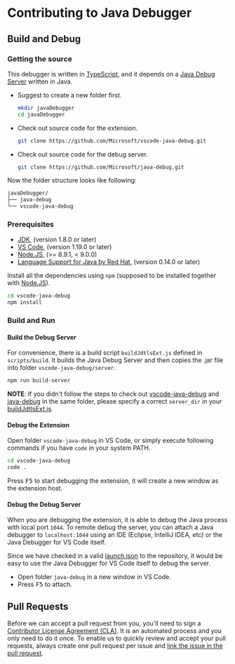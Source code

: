 # Contributing to Java Debugger

## Build and Debug

### Getting the source
This debugger is written in [TypeScript](https://github.com/Microsoft/TypeScript), and it depends on a [Java Debug Server](https://github.com/Microsoft/java-debug) written in Java.
- Suggest to create a new folder first.
  ```bash
  mkdir javaDebugger
  cd javaDebugger
  ```
- Check out source code for the extension.
  ```bash
  git clone https://github.com/Microsoft/vscode-java-debug.git
  ```
- Check out source code for the debug server.
  ```bash
  git clone https://github.com/Microsoft/java-debug.git
  ```
Now the folder structure looks like following:
```bash
javaDebugger/
├── java-debug
└── vscode-java-debug
```

### Prerequisites
- [JDK](http://www.oracle.com/technetwork/java/javase/downloads/index.html), (version 1.8.0 or later)
- [VS Code](https://code.visualstudio.com/), (version 1.19.0 or later)
- [Node.JS](https://nodejs.org/en/), (>= 8.9.1, < 9.0.0)
- [Language Support for Java by Red Hat](https://marketplace.visualstudio.com/items?itemName=redhat.java), (version 0.14.0 or later)

Install all the dependencies using `npm` (supposed to be installed together with [Node.JS](https://nodejs.org/en/)).
```bash
cd vscode-java-debug
npm install
```

### Build and Run
#### Build the Debug Server
For convenience, there is a build script `buildJdtlsExt.js` defined in `scripts/build`. It builds the Java Debug Server and then copies the .jar file into folder `vscode-java-debug/server`.
```bash
npm run build-server
```
**NOTE**: If you didn't follow the steps to check out [vscode-java-debug](https://github.com/Microsoft/vscode-java-debug) and [java-debug](https://github.com/Microsoft/java-debug) in the same folder, please specify a correct `server_dir` in your [buildJdtlsExt.js](https://github.com/Microsoft/vscode-java-debug/blob/master/scripts/build/buildJdtlsExt.js#L3).

#### Debug the Extension
Open folder `vscode-java-debug` in VS Code, or simply execute following commands if you have `code` in your system PATH.
```bash
cd vscode-java-debug
code .
```
Press <kbd>F5</kbd> to start debugging the extension, it will create a new window as the extension host.

#### Debug the Debug Server
When you are debugging the extension, it is able to debug the Java process with local port `1044`. To remote debug the server, you can attach a Java debugger to `localhost:1044` using an IDE (Eclipse, IntelliJ IDEA, etc) or the Java Debugger for VS Code itself.

Since we have checked in a valid [launch.json](https://github.com/Microsoft/java-debug/blob/master/.vscode/launch.json) to the repository, it would be easy to use the Java Debugger for VS Code itself to debug the server.
- Open folder `java-debug` in a new window in VS Code.
- Press <kbd>F5</kbd> to attach.

## Pull Requests
Before we can accept a pull request from you, you'll need to sign a [Contributor License Agreement (CLA)](https://github.com/Microsoft/vscode/wiki/Contributor-License-Agreement). It is an automated process and you only need to do it once.
To enable us to quickly review and accept your pull requests, always create one pull request per issue and [link the issue in the pull request](https://github.com/blog/957-introducing-issue-mentions). 